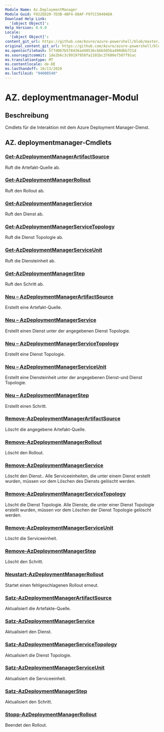 ```yaml
---
Module Name: Az.DeploymentManager
Module Guid: F022ED20-7D3B-4BF4-88AF-F97CC50484DA
Download Help Link:
  '[object Object]': 
Help Version: 0.9.0
Locale:
  '[object Object]': 
content_git_url: https://github.com/Azure/azure-powershell/blob/master/src/DeploymentManager/DeploymentManager/help/Az.DeploymentManager.md
original_content_git_url: https://github.com/Azure/azure-powershell/blob/master/src/DeploymentManager/DeploymentManager/help/Az.DeploymentManager.md
ms.openlocfilehash: 5f7d067b578436ad40536cb6b505ba490dbb721d
ms.sourcegitcommit: 1de2b6c3c99197958fa2101bc37680e7507f91ac
ms.translationtype: MT
ms.contentlocale: de-DE
ms.lasthandoff: 10/13/2020
ms.locfileid: "94008540"
---
```

# AZ. deploymentmanager-Modul
## Beschreibung
Cmdlets für die Interaktion mit dem Azure Deployment Manager-Dienst.

## AZ. deploymentmanager-Cmdlets
### [Get-AzDeploymentManagerArtifactSource](Get-AzDeploymentManagerArtifactSource.md)
Ruft die Artefakt-Quelle ab.

### [Get-AzDeploymentManagerRollout](Get-AzDeploymentManagerRollout.md)
Ruft den Rollout ab.

### [Get-AzDeploymentManagerService](Get-AzDeploymentManagerService.md)
Ruft den Dienst ab.

### [Get-AzDeploymentManagerServiceTopology](Get-AzDeploymentManagerServiceTopology.md)
Ruft die Dienst Topologie ab.

### [Get-AzDeploymentManagerServiceUnit](Get-AzDeploymentManagerServiceUnit.md)
Ruft die Diensteinheit ab.

### [Get-AzDeploymentManagerStep](Get-AzDeploymentManagerStep.md)
Ruft den Schritt ab.

### [Neu – AzDeploymentManagerArtifactSource](New-AzDeploymentManagerArtifactSource.md)
Erstellt eine Artefakt-Quelle.

### [Neu – AzDeploymentManagerService](New-AzDeploymentManagerService.md)
Erstellt einen Dienst unter der angegebenen Dienst Topologie.

### [Neu – AzDeploymentManagerServiceTopology](New-AzDeploymentManagerServiceTopology.md)
Erstellt eine Dienst Topologie.

### [Neu – AzDeploymentManagerServiceUnit](New-AzDeploymentManagerServiceUnit.md)
Erstellt eine Diensteinheit unter der angegebenen Dienst-und Dienst Topologie.

### [Neu – AzDeploymentManagerStep](New-AzDeploymentManagerStep.md)
Erstellt einen Schritt.

### [Remove-AzDeploymentManagerArtifactSource](Remove-AzDeploymentManagerArtifactSource.md)
Löscht die angegebene Artefakt-Quelle.

### [Remove-AzDeploymentManagerRollout](Remove-AzDeploymentManagerRollout.md)
Löscht den Rollout.

### [Remove-AzDeploymentManagerService](Remove-AzDeploymentManagerService.md)
Löscht den Dienst.. Alle Serviceeinheiten, die unter einem Dienst erstellt wurden, müssen vor dem Löschen des Diensts gelöscht werden.

### [Remove-AzDeploymentManagerServiceTopology](Remove-AzDeploymentManagerServiceTopology.md)
Löscht die Dienst Topologie. Alle Dienste, die unter einer Dienst Topologie erstellt wurden, müssen vor dem Löschen der Dienst Topologie gelöscht werden.

### [Remove-AzDeploymentManagerServiceUnit](Remove-AzDeploymentManagerServiceUnit.md)
Löscht die Serviceeinheit.

### [Remove-AzDeploymentManagerStep](Remove-AzDeploymentManagerStep.md)
Löscht den Schritt.

### [Neustart-AzDeploymentManagerRollout](Restart-AzDeploymentManagerRollout.md)
Startet einen fehlgeschlagenen Rollout erneut.

### [Satz-AzDeploymentManagerArtifactSource](Set-AzDeploymentManagerArtifactSource.md)
Aktualisiert die Artefakte-Quelle.

### [Satz-AzDeploymentManagerService](Set-AzDeploymentManagerService.md)
Aktualisiert den Dienst.

### [Satz-AzDeploymentManagerServiceTopology](Set-AzDeploymentManagerServiceTopology.md)
Aktualisiert die Dienst Topologie.

### [Satz-AzDeploymentManagerServiceUnit](Set-AzDeploymentManagerServiceUnit.md)
Aktualisiert die Serviceeinheit.

### [Satz-AzDeploymentManagerStep](Set-AzDeploymentManagerStep.md)
Aktualisiert den Schritt.

### [Stopp-AzDeploymentManagerRollout](Stop-AzDeploymentManagerRollout.md)
Beendet den Rollout.

